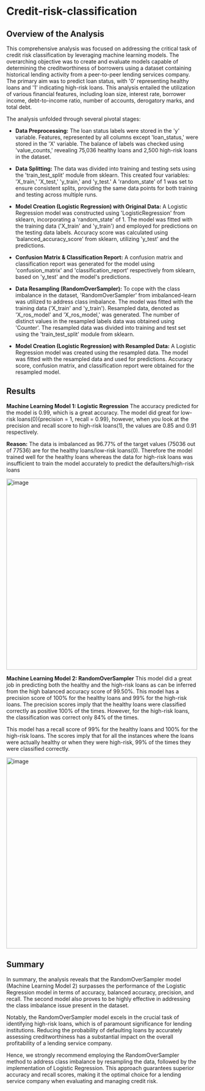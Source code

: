 # Credit-risk-classification
## Overview of the Analysis
This comprehensive analysis was focused on addressing the critical task of credit risk classification by leveraging machine learning models. The overarching objective was to create and evaluate models capable of determining the creditworthiness of borrowers using a dataset containing historical lending activity from a peer-to-peer lending services company. The primary aim was to predict loan status, with '0' representing healthy loans and '1' indicating high-risk loans. This analysis entailed the utilization of various financial features, including loan size, interest rate, borrower income, debt-to-income ratio, number of accounts, derogatory marks, and total debt.

The analysis unfolded through several pivotal stages:

- **Data Preprocessing:** The loan status labels were stored in the 'y' variable. Features, represented by all columns except 'loan_status,' were stored in the 'X' variable. The balance of labels was checked using 'value_counts,' revealing 75,036 healthy loans and 2,500 high-risk loans in the dataset.

- **Data Splitting:** The data was divided into training and testing sets using the 'train_test_split' module from sklearn. This created four variables: 'X_train,' 'X_test,' 'y_train,' and 'y_test.' A 'random_state' of 1 was set to ensure consistent splits, providing the same data points for both training and testing across multiple runs.

- **Model Creation (Logistic Regression) with Original Data:** A Logistic Regression model was constructed using 'LogisticRegression' from sklearn, incorporating a 'random_state' of 1. The model was fitted with the training data ('X_train' and 'y_train') and employed for predictions on the testing data labels. Accuracy score was calculated using 'balanced_accuracy_score' from sklearn, utilizing 'y_test' and the predictions.

- **Confusion Matrix & Classification Report:** A confusion matrix and classification report was generated for the model using 'confusion_matrix' and 'classification_report' respectively from sklearn, based on 'y_test' and the model's predictions.
  
- **Data Resampling (RandomOverSampler):** To cope with the class imbalance in the dataset, 'RandomOverSampler' from imbalanced-learn was utilized to address class imbalance. The model was fitted with the training data ('X_train' and 'y_train'). Resampled data, denoted as 'X_ros_model' and 'X_ros_model,' was generated. The number of distinct values in the resampled labels data was obtained using 'Counter'. The resampled data was divided into training and test set using the 'train_test_split' module from sklearn.

- **Model Creation (Logistic Regression) with Resampled Data:** A Logistic Regression model was created using the resampled data. The model was fitted with the resampled data and used for predictions. Accuracy score, confusion matrix, and classification report were obtained for the resampled model.

## Results
**Machine Learning Model 1: Logistic Regression**
The accuracy predicted for the model is 0.99, which is a great accuracy. The model did great for low-risk loans(0){precision = 1, recall = 0.99}, however, when you look at the precision and recall score to high-risk loans(1), the values are 0.85 and 0.91 respectively.

**Reason:** The data is imbalanced as 96.77% of the target values (75036 out of 77536) are for the healthy loans/low-risk loans(0). Therefore the model trained well for the  healthy loans  whereas the data for high-risk loans was insufficient to train the model accurately to predict the defaulters/high-risk loans

<img width="500" alt="image" src="https://github.com/NikitaGahoi/credit-risk-classification/assets/136101293/2318a83e-6ee1-40c9-a7a9-ed6a8373fc09">


**Machine Learning Model 2: RandomOverSampler**
This model did a great job in predicting both the healthy and the high-risk loans as can be inferred from the high balanced accuracy score of 99.50%. This model has a precision score of 100% for the healthy loans and 99% for the high-risk loans. The precision scores imply that the healthy loans were classified correctly as positive 100% of the times. However, for the high-risk loans, the classification was correct only 84% of the times.

This model has a recall score of 99% for the healthy loans and 100% for the high-risk loans. The scores imply that for all the instances where the loans were actually healthy or when they were high-risk, 99% of the times they were classified correctly.

<img width="500" alt="image" src="https://github.com/NikitaGahoi/credit-risk-classification/assets/136101293/52a49c75-e087-4e94-ad1e-03f177ff736f">


## Summary

In summary, the analysis reveals that the RandomOverSampler model (Machine Learning Model 2) surpasses the performance of the Logistic Regression model in terms of accuracy, balanced accuracy, precision, and recall. The second model also proves to be highly effective in addressing the class imbalance issue present in the dataset.

Notably, the RandomOverSampler model excels in the crucial task of identifying high-risk loans, which is of paramount significance for lending institutions. Reducing the probability of defaulting loans by accurately assessing creditworthiness has a substantial impact on the overall profitability of a lending service company.

Hence, we strongly recommend employing the RandomOverSampler method to address class imbalance by resampling the data, followed by the implementation of Logistic Regression. This approach guarantees superior accuracy and recall scores, making it the optimal choice for a lending service company when evaluating and managing credit risk.

